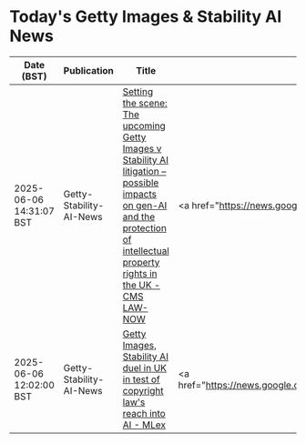 # Today's Getty Images & Stability AI News

| Date (BST) | Publication | Title | Summary |
|------------|-------------|-------|---------|
| 2025-06-06 14:31:07 BST | Getty-Stability-AI-News | [Setting the scene: The upcoming Getty Images v Stability AI litigation – possible impacts on gen-AI and the protection of intellectual property rights in the UK - CMS LAW-NOW](https://news.google.com/rss/articles/CBMilAJBVV95cUxPbU5kZkdPbzlQU3Y1LXloVDFfaG9HQzltb0k1dEppNFRIRlcyYjNkelVOZlViVVpSNTY1czFDNy1iT2FRZkl1VVZEUzhEUnV5b2JxZmFHZ084T0IzQ2tWNll1VzFQdWNuTXdGU1pjQV8xa2wwZks2eVRHcUlGQm1TRWlaRXBhb1VtU3JmZGtBSy1maG9BX1p4VXRFdU0xSTlRQVl4LVNnb1pndDhLampaRHFMbHdNNzI0STFVc0wwY2htVUtLWmhPeTg3TmxuZDlyVkl3djYxU0dwNjZxVDNEYXhYYnQ3d0RpRVh1eEFLaFpoWHVjSXFiV2cxQU1XZjhHVFdkZTdUWWhpeEhRSWJ3RzVpblQ?oc=5) | <a href="https://news.google.com/rss/articles/CBMilAJBVV95cUxPbU5kZkdPbzlQU3Y1LXloVDFfaG9HQzltb0k1dEppNFRIRlcyYjNkelVOZlViVVpSNTY1czFDNy1iT2FRZkl1VVZEUzhEUnV5b2JxZmFHZ084T0IzQ2tWNll1VzFQdWNuTXdGU1pjQV... |
| 2025-06-06 12:02:00 BST | Getty-Stability-AI-News | [Getty Images, Stability AI duel in UK in test of copyright law's reach into AI - MLex](https://news.google.com/rss/articles/CBMi3AFBVV95cUxQUTA1RmlSelNscU1XMkdtUUx5UDZqSUR5cUtEd0NjQjR0bzc1RFZJSlc2dmdoS3dFWHREcUlDS25zWEZmckE2MDN1UXRBQTlJcWVZRzlaV1hzaHpaOTkyeVhUR0NLbkc1OEVoc1hqaGxOUWxLTFRaQUZvZGwxN09Pa3U2TUpZWFdoNDg5dXAwUk5HalhLWTY4Q1VDTGVZandnUEFlYVozdEdNaHl5ZmFuakFJZXNoUkVtY0lJU1VlWVA4bEYzWVVnLTJwNVBiZDI1cGN1X255aGg1VHhp0gFaQVVfeXFMUGxLeTZmYkJPdXI0YXl6N2p0TG1sRDZVVWJaMG8ybXBzWjZyT0dPRkdRMTduVHZObHZlS0o1NG1ha2xYSEphRGFqYkFhQzV2VzVhVUd5Wm4zaU9n?oc=5) | <a href="https://news.google.com/rss/articles/CBMi3AFBVV95cUxQUTA1RmlSelNscU1XMkdtUUx5UDZqSUR5cUtEd0NjQjR0bzc1RFZJSlc2dmdoS3dFWHREcUlDS25zWEZmckE2MDN1UXRBQTlJcWVZRzlaV1hzaHpaOTkyeVhUR0NLbkc1OEVoc1hqaG... |
